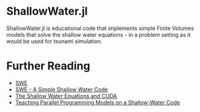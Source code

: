 # ShallowWater.jl

ShallowWater.jl is educational code that implements simple Finite Volumes models that solve the shallow water equations - in a problem setting as it would be used for tsunami simulation.

# Further Reading

- [SWE](https://github.com/TUM-I5/SWE)
- [SWE - A Simple Shallow Water Code](https://www5.in.tum.de/SWE/doxy/)
- [The Shallow Water Equations and CUDA](https://www5.in.tum.de/lehre/vorlesungen/hpc/WS15/uebung/swe_01.pdf)
- [Teaching Parallel Programming Models on a Shallow-Water Code](https://www5.in.tum.de/SWE/breuer_bader_teaching.pdf)
